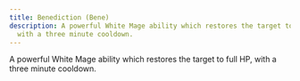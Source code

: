```yaml
---
title: Benediction (Bene)
description: A powerful White Mage ability which restores the target to full HP,
  with a three minute cooldown.
---
```

A powerful White Mage ability which restores the target to full HP, with a three minute cooldown.